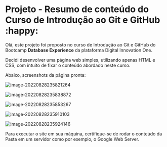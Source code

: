 # Projeto - Resumo de conteúdo do Curso de Introdução ao Git e GitHub :happy:

Olá, este projeto foi proposto no curso de Introdução ao Git e GitHub do Bootcamp **Database Experience** da plataforma Digital Innovation One.

Decidi desenvolver uma página web simples, utilizando apenas HTML e CSS, com intuito de fixar o conteúdo abordado neste curso.

Abaixo, screenshots da página pronta:

![image-20220828235821264](C:\Users\isacc\AppData\Roaming\Typora\typora-user-images\image-20220828235821264.png)

![image-20220828235838872](C:\Users\isacc\AppData\Roaming\Typora\typora-user-images\image-20220828235838872.png)

![image-20220828235853267](C:\Users\isacc\AppData\Roaming\Typora\typora-user-images\image-20220828235853267.png)

![image-20220828235910103](C:\Users\isacc\AppData\Roaming\Typora\typora-user-images\image-20220828235910103.png)

![image-20220828235924146](C:\Users\isacc\AppData\Roaming\Typora\typora-user-images\image-20220828235924146.png)



Para executar o site em sua máquina, certifique-se de rodar o conteúdo da Pasta em um servidor como por exemplo, o Google Web Server.